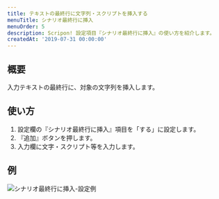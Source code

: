 ```yaml
---
title: テキストの最終行に文字列・スクリプトを挿入する
menuTitle: シナリオ最終行に挿入
menuOrder: 5
description: Scripon! 設定項目『シナリオ最終行に挿入』の使い方を紹介します。
createdAt: '2019-07-31 00:00:00'
---
```


## 概要

入力テキストの最終行に、対象の文字列を挿入します。

## 使い方

1. 設定欄の『シナリオ最終行に挿入』項目を「する」に設定します。
2. 『追加』ボタンを押します。
3. 入力欄に文字・スクリプト等を入力します。

## 例

![シナリオ最終行に挿入-設定例](/images/guide/insert-to-last.png)
